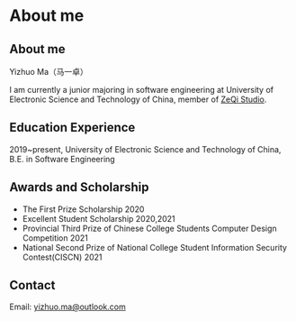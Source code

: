 # About me


## About me

Yizhuo Ma（马一卓）

I am currently a junior majoring in software engineering at University of Electronic Science and Technology of China, member of [ZeQi Studio](https://sise.uestc.edu.cn/info/1049/4169.htm).
## Education Experience

2019~present, University of Electronic Science and Technology of China, B.E. in Software Engineering

## Awards and Scholarship

- The First Prize Scholarship    2020
- Excellent Student Scholarship    2020,2021
- Provincial Third Prize of Chinese College Students Computer Design Competition    2021
- National Second Prize of National College Student Information Security Contest(CISCN)    2021

## Contact

Email: yizhuo.ma@outlook.com 
